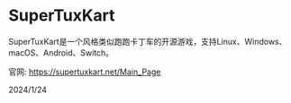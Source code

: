 # SuperTuxKart

SuperTuxKart是一个风格类似跑跑卡丁车的开源游戏，支持Linux、Windows、macOS、Android、Switch。  

官网: https://supertuxkart.net/Main_Page  


2024/1/24  
